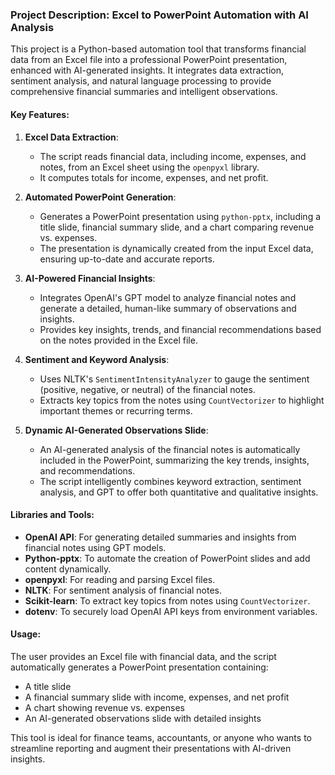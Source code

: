 ### Project Description: **Excel to PowerPoint Automation with AI Analysis**

This project is a Python-based automation tool that transforms financial data from an Excel file into a professional PowerPoint presentation, enhanced with AI-generated insights. It integrates data extraction, sentiment analysis, and natural language processing to provide comprehensive financial summaries and intelligent observations.

#### Key Features:
1. **Excel Data Extraction**:
   - The script reads financial data, including income, expenses, and notes, from an Excel sheet using the `openpyxl` library.
   - It computes totals for income, expenses, and net profit.

2. **Automated PowerPoint Generation**:
   - Generates a PowerPoint presentation using `python-pptx`, including a title slide, financial summary slide, and a chart comparing revenue vs. expenses.
   - The presentation is dynamically created from the input Excel data, ensuring up-to-date and accurate reports.

3. **AI-Powered Financial Insights**:
   - Integrates OpenAI's GPT model to analyze financial notes and generate a detailed, human-like summary of observations and insights.
   - Provides key insights, trends, and financial recommendations based on the notes provided in the Excel file.

4. **Sentiment and Keyword Analysis**:
   - Uses NLTK's `SentimentIntensityAnalyzer` to gauge the sentiment (positive, negative, or neutral) of the financial notes.
   - Extracts key topics from the notes using `CountVectorizer` to highlight important themes or recurring terms.

5. **Dynamic AI-Generated Observations Slide**:
   - An AI-generated analysis of the financial notes is automatically included in the PowerPoint, summarizing the key trends, insights, and recommendations.
   - The script intelligently combines keyword extraction, sentiment analysis, and GPT to offer both quantitative and qualitative insights.

#### Libraries and Tools:
- **OpenAI API**: For generating detailed summaries and insights from financial notes using GPT models.
- **Python-pptx**: To automate the creation of PowerPoint slides and add content dynamically.
- **openpyxl**: For reading and parsing Excel files.
- **NLTK**: For sentiment analysis of financial notes.
- **Scikit-learn**: To extract key topics from notes using `CountVectorizer`.
- **dotenv**: To securely load OpenAI API keys from environment variables.

#### Usage:
The user provides an Excel file with financial data, and the script automatically generates a PowerPoint presentation containing:
- A title slide
- A financial summary slide with income, expenses, and net profit
- A chart showing revenue vs. expenses
- An AI-generated observations slide with detailed insights

This tool is ideal for finance teams, accountants, or anyone who wants to streamline reporting and augment their presentations with AI-driven insights.
